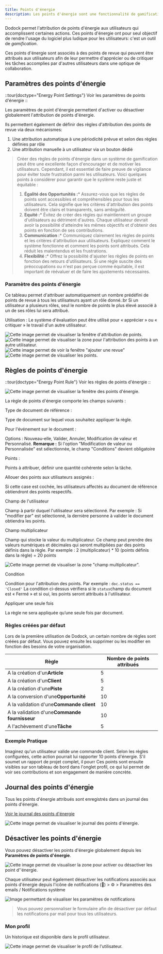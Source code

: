 ```yaml
---
title: Points d'énergie
description: Les points d'énergie sont une fonctionnalité de gamification, constituant des récompenses accordées aux utilisateurs pour diverses actions et réalisations au sein de Dokos. Ils servent à valoriser les efforts, l'engagement des employés.
---
```


Dodock permet l'attribution de points d'énergie aux utilisateurs qui accomplissent certaines actions.
Ces points d'énergie ont pour seul objectif de rendre l'usage du logiciel plus ludique pour les utilisateurs: c'est un outil de _gamification_.

Ces points d'énergie sont associés à des points de revue qui peuvent être attribués aux utilisateurs afin de leur permettre d'apprécier ou de critiquer les tâches accomplies par d'autres utilisateurs dans une optique de collaboration.

## Paramètres des points d'énergie

::tour{doctype="Energy Point Settings"}
Voir les paramètres de points d'énergie
::

Les paramètres de point d'énergie permettent d'activer ou désactiver globalement l'attribution de points d'énergie.

Ils permettent également de définir des règles d'attribution des points de revue via deux mécanismes:

1. Une attribution automatique à une périodicité prévue et selon des règles définies par rôle
2. Une attribution manuelle à un utilisateur via un bouton dédié

> Créer des règles de points d'énergie dans un système de gamification peut être une excellente façon d'encourager et de motiver les utilisateurs. Cependant, il est essentiel de faire preuve de vigilance pour éviter toute frustration parmi les utilisateurs. Voici quelques points à considérer pour garantir que le système reste juste et équitable :
>
> 1. **Égalité des Opportunités :**\* Assurez-vous que les règles de points sont accessibles et compréhensibles pour tous les utilisateurs. Cela signifie que les critères d'attribution des points doivent être clairs et transparents, sans ambiguïté.
> 2. **Equité :**\* Évitez de créer des règles qui maintiennent un groupe d'utilisateurs au détriment d'autres. Chaque utilisateur devrait avoir la possibilité d'atteindre les mêmes objectifs et d'obtenir des points en fonction de ses contributions.
> 3. **Communication :**\* Communiquez clairement les règles de points et les critères d'attribution aux utilisateurs. Expliquez comment le système fonctionne et comment les points sont attribués. Cela réduit les malentendus et les frustrations.
> 4. **Flexibilité :**\* Offrez la possibilité d'ajuster les règles de points en fonction des retours d'utilisateurs. Si une règle suscite des préoccupations ou n'est pas perçue comme équitable, il est important de réévaluer et de faire les ajustements nécessaires.

### Paramètre des points d'énergie

Ce tableau permet d'attribuer automatiquement un nombre prédéfini de points de revue à tous les utilisateurs ayant un rôle donné.\:br
Si un utilisateur a plusieurs rôles, seul le nombre de points le plus élevé associé à un de ses rôles lui sera attribué.

Utilisation : Le système d'évaluation peut être utilisé pour « apprécier » ou « critiquer » le travail d'un autre utilisateur.

![Cette image permet de visualiser la fenêtre d'attribution de points.](/revuepointsdenergie.png)![Cette image permet de visualiser la zone pour l'attribution des points à un autre utilisateur.](/revues.png)![Cette image permet de voir la fenêtre "ajouter une revue"](/detailsrevue.png)![Cette image permet de visualiser les points.](/visupointsrevues.png)

## Règles de points d'énergie

::tour{doctype="Energy Point Rule"}
Voir les règles de points d'énergie
::

![Cette image permet de visualiser la fenêtre des points d'énergie.](/pointsenergie.png)

La règle de points d'énergie comporte les champs suivants :

Type de document de référence :

Type de document sur lequel vous souhaitez appliquer la règle.

Pour l'événement sur le document :

Options : Nouveau-elle, Valider, Annuler, Modification de valeur et Personnalisé. **Remarque :** Si l'option "Modification de valeur ou Personnalisée" est sélectionnée, le champ "Conditions" devient obligatoire

Points :

Points à attribuer, définir une quantité cohérente selon la tâche.

Allouer des points aux utilisateurs assignés :

Si cette case est cochée, les utilisateurs affectés au document de référence obtiendront des points respectifs.

Champ de l'utilisateur

Champ à partir duquel l'utilisateur sera sélectionné. Par exemple : Si "modifier par" est sélectionné, la dernière personne à valider le document obtiendra les points.

Champ multiplicateur

Champ qui stocke la valeur du multiplicateur. Ce champ peut prendre des valeurs numériques et décimales qui seront multipliées par des points définis dans la règle. Par exemple : 2 (multiplicateur) \* 10 (points définis dans la règle) = 20 points

![Cette image permet de visualiser la zone "champ multiplicateur".](/champmultiplicateur.png)

Condition

Condition pour l'attribution des points. Par exemple : `doc.status == 'Closed'` La condition ci-dessus vérifiera si le `status`champ du document est « Fermé » et si oui, les points seront attribués à l'utilisateur.

Appliquer une seule fois

La règle ne sera appliquée qu’une seule fois par document.

### Règles créées par défaut

Lors de la première utilisation de Dodock, un certain nombre de règles sont créées par défaut. Vous pouvez ensuite les supprimer ou les modifier en fonction des besoins de votre organisation.

| Règle                                         | Nombre de points attribués |
| --------------------------------------------- | -------------------------- |
| A la création d'un**Article**                 | 5                          |
| A la création d'un**Client**                  | 5                          |
| A la création d'une**Piste**                  | 2                          |
| A la conversion d'une**Opportunité**          | 10                         |
| A la validation d'une**Commande client**      | 10                         |
| A la validation d'une**Commande fournisseur** | 10                         |
| A l'achèvement d'une**Tâche**                 | 5                          |

### Exemple Pratique

Imaginez qu'un utilisateur valide une commande client. Selon les règles configurées, cette action pourrait lui rapporter 10 points d'énergie. S'il soumet un rapport de projet complet, il pourr Ces points sont ensuite visibles sur son tableau de bord dans l'onglet profil, ce qui lui permet de voir ses contributions et son engagement de manière concrète.

## Journal des points d'énergie

Tous les points d'énergie attribués sont enregistrés dans un journal des points d'énergie.

[Voir le journal des points d'énergie](https://tierslieux.dokos.io/app/energy-point-settings)

![Cette image permet de visualiser le journal des points d'énergie.](/journaldespointsdenergie.png)

## Désactiver les points d'énergie

Vous pouvez désactiver les points d'énergie globalement depuis les **Paramètres de points d'énergie**.

![Cette image permet de visualiser la zone pour activer ou désactiver les point d''énergie.](/activerpointdenergie.png)

Chaque utilisateur peut également désactiver les notifications associés aux points d'énergie depuis l'icône de notifications (🔔) > ⚙ > Paramètres des emails / Notifications système

![Image permettant de visualiser les paramètres de notifications](/notificationpointdenergie.png)

> Vous pouvez personnaliser le formulaire afin de désactiver par défaut les notifications par mail pour tous les utilisateurs.

### Mon profil

Un historique est disponible dans le profil utilisateur.

![Cette image permet de visualiser le profil de l'utilisateur.](/profil.png)
